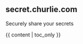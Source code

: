 ## secret.churlie.com

Securely share your secrets

<div>
  <div id="table-of-contents">
    {{ content | toc_only }}
  </div>
</div>
